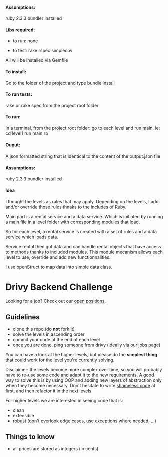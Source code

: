 #### Assumptions:
ruby 2.3.3
bundler installed


#### Libs required:
- to run:
  none

- to test:
  rake
  rspec
  simplecov

All will be installed via Gemfile


#### To install:
Go to the folder of the project and type bundle install


#### To run tests:
rake or rake spec from the project root folder


#### To run:
In a terminal, from the project root folder: go to each level and run main, ie:
cd level1
run main.rb

#### Ouput:
A json formatted string that is identical to the content of the output.json file

#### Assumptions:
ruby 2.3.3
bundler installed

#### Idea
I thought the levels as rules that may apply. Depending on the levels, I add and/or override those rules thnaks to the includes of Ruby.

Main part is a rental service and a data service. Which is initiated by running a main file in a level folder with corresponding modules that load.

So for each level, a rental service is created with a set of rules and a data service which loads data.

Service rental then got data and can handle rental objects that have access to methods thanks to included modules. This module mecanism allows each level to use, override and add new functionnalities.

I use openStruct to map data into simple data class.



# Drivy Backend Challenge

 Looking for a job? Check out our [open positions](https://en.drivy.com/jobs).

## Guidelines

- clone this repo (do **not** fork it)
- solve the levels in ascending order
- commit your code at the end of each level
- once you are done, ping someone from drivy (ideally via our jobs page)

You can have a look at the higher levels, but please do the **simplest thing** that could work for the level you're currently solving.

Disclaimer: the levels become more complex over time, so you will probably have to re-use some code and adapt it to the new requirements.
A good way to solve this is by using OOP and adding new layers of abstraction only when they become necessary.
Don't hesitate to write [shameless code](http://red-badger.com/blog/2014/08/20/i-spent-3-days-with-sandi-metz-heres-what-i-learned/) at first, and then refactor it in the next levels.

For higher levels we are interested in seeing code that is:
- clean
- extensible
- robust (don't overlook edge cases, use exceptions where needed, ...)


## Things to know

- all prices are stored as integers (in cents)
